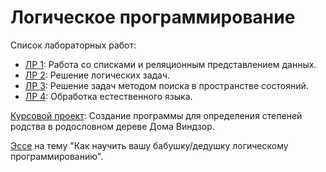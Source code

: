 # Логическое программирование
Список лабораторных работ:
* [ЛР 1](lp_lab_1/): Работа со списками и реляционным представлением данных.
* [ЛР 2](lp_lab_2/): Решение логических задач.
* [ЛР 3](lp_lab_3/): Решение задач методом поиска в пространстве состояний.
* [ЛР 4](lp_lab_4/): Обработка естественного языка.

[Курсовой проект](course_work/): Создание программы для определения степеней родства в родословном дереве Дома Виндзор.

[Эссе](./Essay.md) на тему "Как научить вашу бабушку/дедушку логическому программированию".
